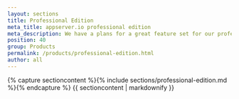```yaml
---
layout: sections
title: Professional Edition
meta_title: appserver.io professional edition
meta_description: We have a plans for a great feature set for our professional edition. But we are still looking for partners giving input on it. Interested? Please contact us!
position: 40
group: Products
permalink: /products/professional-edition.html
author: all
---
```


<section class="grey">
<div class="container">
{% capture sectioncontent %}{% include sections/professional-edition.md %}{% endcapture %}
{{ sectioncontent | markdownify }}
</div>
</section>
